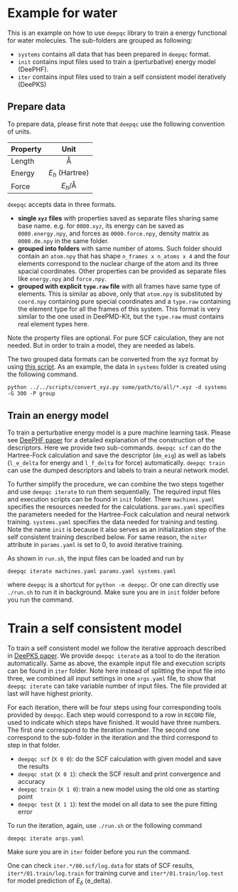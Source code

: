 # Example for water

This is an example on how to use `deepqc` library to train a energy functional for water molecules. The sub-folders are grouped as following:

- `systems` contains all data that has been prepared in `deepqc` format.
- `init` contains input files used to train a (perturbative) energy model (DeePHF).
- `iter` contains input files used to train a self consistent model iteratively (DeePKS)


## Prepare data

To prepare data, please first note that `deepqc` use the following convention of units. 

Property | Unit
---	     | :---:
Length	 | Å
Energy	 | $E_h$ (Hartree)
Force	 | $E_h$/Å

`deepqc` accepts data in three formats. 

- **single `xyz` files** with properties saved as separate files sharing same base name.
  e.g. for `0000.xyz`, its energy can be saved as `0000.energy.npy`, and forces as `0000.force.npy`, density matrix as `0000.dm.npy` in the same folder.
- **grouped into folders** with same number of atoms. 
  Such folder should contain an `atom.npy` that has shape `n_frames x n_atoms x 4` and the four elements correspond to the nuclear charge of the atom and its three spacial coordinates.
  Other properties can be provided as separate files like `energy.npy` and `force.npy`.
- **grouped with explicit `type.raw` file** with all frames have same type of elements.
  This is similar as above, only that `atom.npy` is substituted by `coord.npy` containing pure special coordinates and a `type.raw` containing the element type for all the frames of this system. This format is very similar to the one used in DeePMD-Kit, but the `type.raw` must contains real element types here.

Note the property files are optional. For pure SCF calculation, they are not needed. But in order to train a model, they are needed as labels.

The two grouped data formats can be converted from the xyz format by using [this script](../../scripts/convert_xyz.py). As an example, the data in `systems` folder is created using the following command.
```
python ../../scripts/convert_xyz.py some/path/to/all/*.xyz -d systems -G 300 -P group
```


## Train an energy model

To train a perturbative energy model is a pure machine learning task. Please see [DeePHF paper](https://arxiv.org/pdf/2005.00169.pdf) for a detailed explanation of the construction of the descriptors. Here we provide two sub-commands. `deepqc scf` can do the Hartree-Fock calculation and save the descriptor (`dm_eig`) as well as labels (`l_e_delta` for energy and `l_f_delta` for force) automatically. `deepqc train` can use the dumped descriptors and labels to train a neural network model.

To further simplify the procedure, we can combine the two steps together and use `deepqc iterate` to run them sequentially. The required input files and execution scripts can be found in `init` folder. There `machines.yaml` specifies the resources needed for the calculations. `params.yaml` specifies the parameters needed for the Hartree-Fock calculation and neural network training. `systems.yaml` specifies the data needed for training and testing. Note the name `init` is because it also serves as an initialization step of the self consistent training described below. For same reason, the `niter` attribute in `params.yaml` is set to 0, to avoid iterative training.

As shown in `run.sh`, the input files can be loaded and run by 
```
deepqc iterate machines.yaml params.yaml systems.yaml
```
where `deepqc` is a shortcut for `python -m deepqc`. Or one can directly use `./run.sh` to run it in background. Make sure you are in `init` folder before you run the command.


# Train a self consistent model

To train a self consistent model we follow the iterative approach described in [DeePKS paper](https://arxiv.org/pdf/2008.00167.pdf). We provide `deepqc iterate` as a tool to do the iteration automatically. Same as above, the example input file and execution scripts can be found in `iter` folder. Note here instead of splitting the input file into three, we combined all input settings in one `args.yaml` file, to show that `deepqc iterate` can take variable number of input files. The file provided at last will have highest priority.

For each iteration, there will be four steps using four corresponding tools provided by `deepqc`. Each step would correspond to a row in `RECORD` file, used to indicate which steps have finished. It would have three numbers. The first one correspond to the iteration number. The second one correspond to the sub-folder in the iteration and the third correspond to step in that folder.

- `deepqc scf` (`X 0 0`): do the SCF calculation with given model and save the results
- `deepqc stat` (`X 0 1`): check the SCF result and print convergence and accuracy
- `deepqc train` (`X 1 0`): train a new model using the old one as starting point
- `deepqc test` (`X 1 1`): test the model on all data to see the pure fitting error

To run the iteration, again, use `./run.sh` or the following command
```
deepqc iterate args.yaml
```
Make sure you are in `iter` folder before you run the command.

One can check `iter.*/00.scf/log.data` for stats of SCF results, `iter*/01.train/log.train` for training curve and `iter*/01.train/log.test` for model prediction of $E_\delta$ (e_delta).
